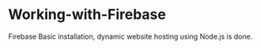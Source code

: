 # Working-with-Firebase
Firebase Basic installation, dynamic website hosting using Node.js is done.
